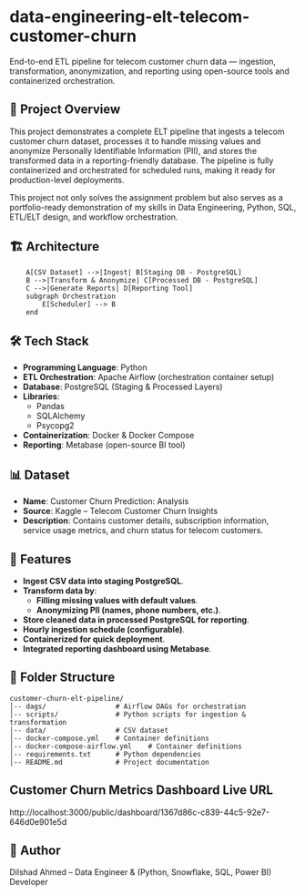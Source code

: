 # data-engineering-elt-telecom-customer-churn
End-to-end ETL pipeline for telecom customer churn data — ingestion, transformation, anonymization, and reporting using open-source tools and containerized orchestration.

## 📌 Project Overview

This project demonstrates a complete ELT pipeline that ingests a telecom customer churn dataset, processes it to handle missing values and anonymize Personally Identifiable Information (PII), and stores the transformed data in a reporting-friendly database. The pipeline is fully containerized and orchestrated for scheduled runs, making it ready for production-level deployments.

This project not only solves the assignment problem but also serves as a portfolio-ready demonstration of my skills in Data Engineering, Python, SQL, ETL/ELT design, and workflow orchestration.

## 🏗 Architecture
```
    A[CSV Dataset] -->|Ingest| B[Staging DB - PostgreSQL]
    B -->|Transform & Anonymize| C[Processed DB - PostgreSQL]
    C -->|Generate Reports| D[Reporting Tool]
    subgraph Orchestration
        E[Scheduler] --> B
    end
```

## 🛠️ Tech Stack

- **Programming Language**: Python  
- **ETL Orchestration**: Apache Airflow (orchestration container setup)  
- **Database**: PostgreSQL (Staging & Processed Layers)  
- **Libraries**:  
  - Pandas  
  - SQLAlchemy  
  - Psycopg2  
- **Containerization**: Docker & Docker Compose  
- **Reporting**: Metabase (open-source BI tool)

##  📊 Dataset
- **Name**: Customer Churn Prediction: Analysis
- **Source**: Kaggle – Telecom Customer Churn Insights
- **Description**: Contains customer details, subscription information, service usage metrics, and churn status for telecom customers.

## 🚀 Features
- **Ingest CSV data into staging PostgreSQL**.
- **Transform data by**:
    - **Filling missing values with default values**.
    - **Anonymizing PII (names, phone numbers, etc.)**.
- **Store cleaned data in processed PostgreSQL for reporting**.
- **Hourly ingestion schedule (configurable)**.
- **Containerized for quick deployment**.
- **Integrated reporting dashboard using Metabase**.

## 📂 Folder Structure
```
customer-churn-elt-pipeline/
│-- dags/                 # Airflow DAGs for orchestration
│-- scripts/              # Python scripts for ingestion & transformation
│-- data/                 # CSV dataset
│-- docker-compose.yml    # Container definitions
│-- docker-compose-airflow.yml    # Container definitions
│-- requirements.txt      # Python dependencies
│-- README.md             # Project documentation
```
## Customer Churn Metrics Dashboard Live URL
http://localhost:3000/public/dashboard/1367d86c-c839-44c5-92e7-646d0e901e5d

## 👤 Author
Dilshad Ahmed – Data Engineer & (Python, Snowflake, SQL, Power BI) Developer
